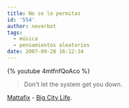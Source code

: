 ```yaml
---
title: No se lo permitas
id: '554'
author: neverbot
tags:
  - música
  - pensamientos aleatorios
date: 2007-09-28 16:12:34
---
```


{% youtube 4mtfnfQoAco %}

> Don't let the system get you down.

[Mattafix](http://en.wikipedia.org/wiki/Mattafix) - [Big City Life](http://en.wikipedia.org/wiki/Big_City_Life).
